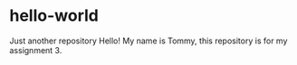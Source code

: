 # hello-world
Just another repository
Hello! My name is Tommy, this repository is for my assignment 3.
